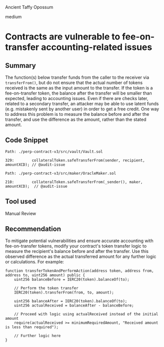 Ancient Taffy Opossum

medium

# Contracts are vulnerable to fee-on-transfer accounting-related issues

## Summary
The function(s) below transfer funds from the caller to the receiver via `transferFrom()`, but do not ensure that the actual number of tokens received is the same as the input amount to the transfer. If the token is a fee-on-transfer token, the balance after the transfer will be smaller than expected, leading to accounting issues. Even if there are checks later, related to a secondary transfer, an attacker may be able to use latent funds (e.g. mistakenly sent by another user) in order to get a free credit. One way to address this problem is to measure the balance before and after the transfer, and use the difference as the amount, rather than the stated amount.


## Code Snippet

```solidity
Path: ./perp-contract-v3/src/vault/Vault.sol

329:        collateralToken.safeTransferFrom(sender, recipient, amountXCD);	// @audit-issue
```

```solidity
Path: ./perp-contract-v3/src/maker/OracleMaker.sol

210:        collateralToken.safeTransferFrom(_sender(), maker, amountXCD);	// @audit-issue
```

## Tool used

Manual Review

## Recommendation

To mitigate potential vulnerabilities and ensure accurate accounting with fee-on-transfer tokens, modify your contract's token transfer logic to measure the recipient's balance before and after the transfer. Use this observed difference as the actual transferred amount for any further logic or calculations. For example:
```solidity
function transferTokenAndPerformAction(address token, address from, address to, uint256 amount) public {
    uint256 balanceBefore = IERC20(token).balanceOf(to);

    // Perform the token transfer
    IERC20(token).transferFrom(from, to, amount);

    uint256 balanceAfter = IERC20(token).balanceOf(to);
    uint256 actualReceived = balanceAfter - balanceBefore;

    // Proceed with logic using actualReceived instead of the initial amount
    require(actualReceived >= minimumRequiredAmount, "Received amount is less than required");

    // Further logic here
}
```
